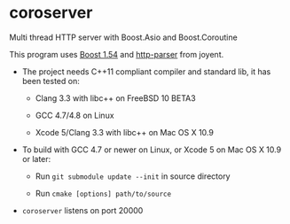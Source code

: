 coroserver
==========

Multi thread HTTP server with Boost.Asio and Boost.Coroutine

This program uses [Boost 1.54](http://www.boost.org/users/history/version_1_54_0.html) and [http-parser](https://github.com/joyent/http-parser) from joyent.

* The project needs C++11 compliant compiler and standard lib, it has been tested on:

  + Clang 3.3 with libc++ on FreeBSD 10 BETA3
  
  + GCC 4.7/4.8 on Linux

  + Xcode 5/Clang 3.3 with libc++ on Mac OS X 10.9

* To build with GCC 4.7 or newer on Linux, or Xcode 5 on Mac OS X 10.9 or later:

  + Run `git submodule update --init` in source directory

  + Run `cmake [options] path/to/source`

* `coroserver` listens on port 20000
